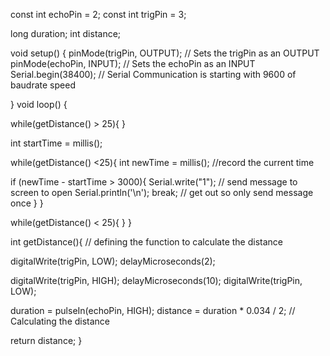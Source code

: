 const int echoPin = 2;
const int trigPin = 3;


long duration;
int distance; 

void setup() {
  pinMode(trigPin, OUTPUT);      // Sets the trigPin as an OUTPUT
  pinMode(echoPin, INPUT);       // Sets the echoPin as an INPUT
  Serial.begin(38400);            // Serial Communication is starting with 9600 of baudrate speed

}
void loop() {

  while(getDistance() > 25){ }

  int startTime = millis(); 
  
  while(getDistance() <25){ 
   int newTime = millis();        //record the current time

  if (newTime - startTime > 3000){ 
    Serial.write("1");            // send message to screen to open
    Serial.println('\n');
    break;                        // get out so only send message once
  }
  }
  
  
  while(getDistance() < 25){ }
}

int getDistance(){                // defining the function to calculate the distance
   
  digitalWrite(trigPin, LOW);
  delayMicroseconds(2);
  
  digitalWrite(trigPin, HIGH);
  delayMicroseconds(10);
  digitalWrite(trigPin, LOW);
 
  duration = pulseIn(echoPin, HIGH);
  distance = duration * 0.034 / 2;         // Calculating the distance
  
  return distance;
}
